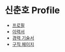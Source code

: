 # 신춘호 Profile

- [프로필](https://sch0718.github.io/profile)
- [이력서](https://sch0718.github.io/profile/resume)
- [경력 기술서](https://sch0718.github.io/profile/career_description)
- [구직 페이지](https://sch0718.github.io/profile/docs/job_search)